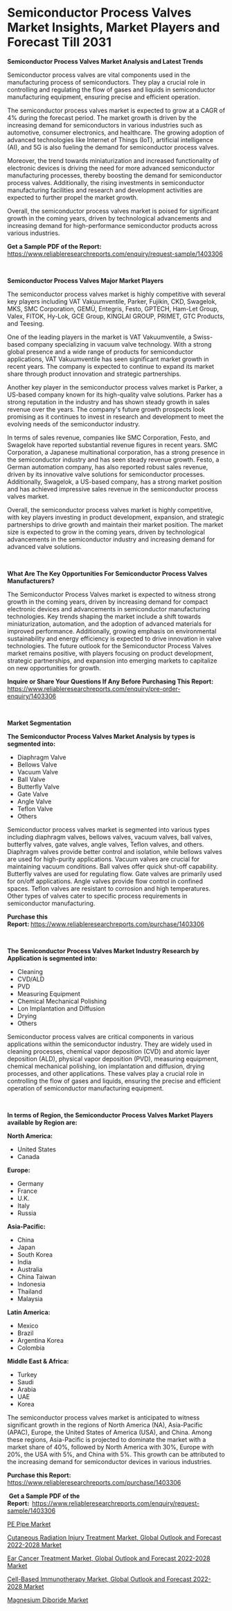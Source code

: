 <p><h1>Semiconductor Process Valves Market Insights, Market Players and Forecast Till 2031</h1></p><p><strong>Semiconductor Process Valves Market Analysis and Latest Trends</strong></p>
<p><p>Semiconductor process valves are vital components used in the manufacturing process of semiconductors. They play a crucial role in controlling and regulating the flow of gases and liquids in semiconductor manufacturing equipment, ensuring precise and efficient operation.</p><p>The semiconductor process valves market is expected to grow at a CAGR of 4% during the forecast period. The market growth is driven by the increasing demand for semiconductors in various industries such as automotive, consumer electronics, and healthcare. The growing adoption of advanced technologies like Internet of Things (IoT), artificial intelligence (AI), and 5G is also fueling the demand for semiconductor process valves.</p><p>Moreover, the trend towards miniaturization and increased functionality of electronic devices is driving the need for more advanced semiconductor manufacturing processes, thereby boosting the demand for semiconductor process valves. Additionally, the rising investments in semiconductor manufacturing facilities and research and development activities are expected to further propel the market growth.</p><p>Overall, the semiconductor process valves market is poised for significant growth in the coming years, driven by technological advancements and increasing demand for high-performance semiconductor products across various industries.</p></p>
<p><strong>Get a Sample PDF of the Report:&nbsp;</strong> <a href="https://www.reliableresearchreports.com/enquiry/request-sample/1403306">https://www.reliableresearchreports.com/enquiry/request-sample/1403306</a></p>
<p>&nbsp;</p>
<p><strong>Semiconductor Process Valves Major Market Players</strong></p>
<p><p>The semiconductor process valves market is highly competitive with several key players including VAT Vakuumventile, Parker, Fujikin, CKD, Swagelok, MKS, SMC Corporation, GEMÜ, Entegris, Festo, GPTECH, Ham-Let Group, Valex, FITOK, Hy-Lok, GCE Group, KINGLAI GROUP, PRIMET, GTC Products, and Teesing.</p><p>One of the leading players in the market is VAT Vakuumventile, a Swiss-based company specializing in vacuum valve technology. With a strong global presence and a wide range of products for semiconductor applications, VAT Vakuumventile has seen significant market growth in recent years. The company is expected to continue to expand its market share through product innovation and strategic partnerships.</p><p>Another key player in the semiconductor process valves market is Parker, a US-based company known for its high-quality valve solutions. Parker has a strong reputation in the industry and has shown steady growth in sales revenue over the years. The company's future growth prospects look promising as it continues to invest in research and development to meet the evolving needs of the semiconductor industry.</p><p>In terms of sales revenue, companies like SMC Corporation, Festo, and Swagelok have reported substantial revenue figures in recent years. SMC Corporation, a Japanese multinational corporation, has a strong presence in the semiconductor industry and has seen steady revenue growth. Festo, a German automation company, has also reported robust sales revenue, driven by its innovative valve solutions for semiconductor processes. Additionally, Swagelok, a US-based company, has a strong market position and has achieved impressive sales revenue in the semiconductor process valves market.</p><p>Overall, the semiconductor process valves market is highly competitive, with key players investing in product development, expansion, and strategic partnerships to drive growth and maintain their market position. The market size is expected to grow in the coming years, driven by technological advancements in the semiconductor industry and increasing demand for advanced valve solutions.</p></p>
<p>&nbsp;</p>
<p><strong>What Are The Key Opportunities For Semiconductor Process Valves Manufacturers?</strong></p>
<p><p>The Semiconductor Process Valves market is expected to witness strong growth in the coming years, driven by increasing demand for compact electronic devices and advancements in semiconductor manufacturing technologies. Key trends shaping the market include a shift towards miniaturization, automation, and the adoption of advanced materials for improved performance. Additionally, growing emphasis on environmental sustainability and energy efficiency is expected to drive innovation in valve technologies. The future outlook for the Semiconductor Process Valves market remains positive, with players focusing on product development, strategic partnerships, and expansion into emerging markets to capitalize on new opportunities for growth.</p></p>
<p><strong>Inquire or Share Your Questions If Any Before Purchasing This Report:</strong> <a href="https://www.reliableresearchreports.com/enquiry/pre-order-enquiry/1403306">https://www.reliableresearchreports.com/enquiry/pre-order-enquiry/1403306</a></p>
<p>&nbsp;</p>
<p><strong>Market Segmentation</strong></p>
<p><strong>The Semiconductor Process Valves Market Analysis by types is segmented into:</strong></p>
<p><ul><li>Diaphragm Valve</li><li>Bellows Valve</li><li>Vacuum Valve</li><li>Ball Valve</li><li>Butterfly Valve</li><li>Gate Valve</li><li>Angle Valve</li><li>Teflon Valve</li><li>Others</li></ul></p>
<p><p>Semiconductor process valves market is segmented into various types including diaphragm valves, bellows valves, vacuum valves, ball valves, butterfly valves, gate valves, angle valves, Teflon valves, and others. Diaphragm valves provide better control and isolation, while bellows valves are used for high-purity applications. Vacuum valves are crucial for maintaining vacuum conditions. Ball valves offer quick shut-off capability. Butterfly valves are used for regulating flow. Gate valves are primarily used for on/off applications. Angle valves provide flow control in confined spaces. Teflon valves are resistant to corrosion and high temperatures. Other types of valves cater to specific process requirements in semiconductor manufacturing.</p></p>
<p><strong>Purchase this Report:&nbsp;</strong><a href="https://www.reliableresearchreports.com/purchase/1403306">https://www.reliableresearchreports.com/purchase/1403306</a></p>
<p>&nbsp;</p>
<p><strong>The Semiconductor Process Valves Market Industry Research by Application is segmented into:</strong></p>
<p><ul><li>Cleaning</li><li>CVD/ALD</li><li>PVD</li><li>Measuring Equipment</li><li>Chemical Mechanical Polishing</li><li>Lon Implantation and Diffusion</li><li>Drying</li><li>Others</li></ul></p>
<p><p>Semiconductor process valves are critical components in various applications within the semiconductor industry. They are widely used in cleaning processes, chemical vapor deposition (CVD) and atomic layer deposition (ALD), physical vapor deposition (PVD), measuring equipment, chemical mechanical polishing, ion implantation and diffusion, drying processes, and other applications. These valves play a crucial role in controlling the flow of gases and liquids, ensuring the precise and efficient operation of semiconductor manufacturing equipment.</p></p>
<p>&nbsp;</p>
<p><strong>In terms of Region, the Semiconductor Process Valves Market Players available by Region are:</strong></p>
<p>
    <p> <strong> North America: </strong>
        <ul>
            <li>United States</li>
            <li>Canada</li>
        </ul>
        </p> 
    <p> <strong> Europe: </strong>
        <ul>
            <li>Germany</li>
            <li>France</li>
            <li>U.K.</li>
            <li>Italy</li>
            <li>Russia</li>
        </ul>
        </p> 
    <p> <strong> Asia-Pacific: </strong>
        <ul>
            <li>China</li>
            <li>Japan</li>
            <li>South Korea</li>
            <li>India</li>
            <li>Australia</li>
            <li>China Taiwan</li>
            <li>Indonesia</li>
            <li>Thailand</li>
            <li>Malaysia</li>
        </ul>
        </p> 
    <p> <strong> Latin America: </strong>
        <ul>
            <li>Mexico</li>
            <li>Brazil</li>
            <li>Argentina Korea</li>
            <li>Colombia</li>
        </ul>
        </p> 
    <p> <strong> Middle East & Africa: </strong>
        <ul>
            <li>Turkey</li>
            <li>Saudi</li>
            <li>Arabia</li>
            <li>UAE</li>
            <li>Korea</li>
        </ul>
    </p>
    </p>
<p><p>The semiconductor process valves market is anticipated to witness significant growth in the regions of North America (NA), Asia-Pacific (APAC), Europe, the United States of America (USA), and China. Among these regions, Asia-Pacific is projected to dominate the market with a market share of 40%, followed by North America with 30%, Europe with 20%, the USA with 5%, and China with 5%. This growth can be attributed to the increasing demand for semiconductor devices in various industries.</p></p>
<p><strong>Purchase this Report: </strong><a href="https://www.reliableresearchreports.com/purchase/1403306">https://www.reliableresearchreports.com/purchase/1403306</a></p>
<p>&nbsp;<strong>Get a Sample PDF of the Report:&nbsp;&nbsp;</strong><a href="https://www.reliableresearchreports.com/enquiry/request-sample/1403306">https://www.reliableresearchreports.com/enquiry/request-sample/1403306</a></p>
<p><strong></strong></p>
<p><p><a href="https://view.publitas.com/reportprime-1/pe-pipe-market-provides-detailed-segmentation-of-this-market-based-on-type-application-and-region-and-forecast-for-the-period-from-2024-2031/">PE Pipe Market</a></p><p><a href="https://zircon-bluebell-299.notion.site/Cutaneous-Radiation-Injury-Treatment-Market-Global-Outlook-and-Forecast-2022-2028-Market-Size-Shar-c28a1c359b5c4f059b19a86c37e186d3">Cutaneous Radiation Injury Treatment Market, Global Outlook and Forecast 2022-2028 Market</a></p><p><a href="https://iodized-pantydraco-05c.notion.site/Ear-Cancer-Treatment-Market-Global-Outlook-and-Forecast-2022-2028-Market-Growth-Market-Trends-COV-645089a07367497a82a0756ccc18fa15">Ear Cancer Treatment Market, Global Outlook and Forecast 2022-2028 Market</a></p><p><a href="https://military-diascia-e68.notion.site/Cell-Based-Immunotherapy-Market-Global-Outlook-and-Forecast-2022-2028-Market-Size-and-Growth-Marke-82596dada31b49db823d477971813248">Cell-Based Immunotherapy Market, Global Outlook and Forecast 2022-2028 Market</a></p><p><a href="https://view.publitas.com/reportprime-1/magnesium-diboride-market-insights-market-players-and-forecast-till-2031/">Magnesium Diboride Market</a></p></p>